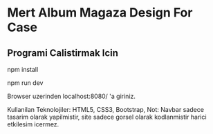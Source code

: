 # Mert Album Magaza Design For Case

## Programi Calistirmak Icin


npm install

npm run dev


Browser uzerinden localhost:8080/ 'a giriniz.


Kullanilan Teknolojiler: HTML5, CSS3, Bootstrap,
Not: Navbar sadece tasarim olarak yapilmistir, site sadece gorsel olarak kodlanmistir harici etkilesim icermez.
